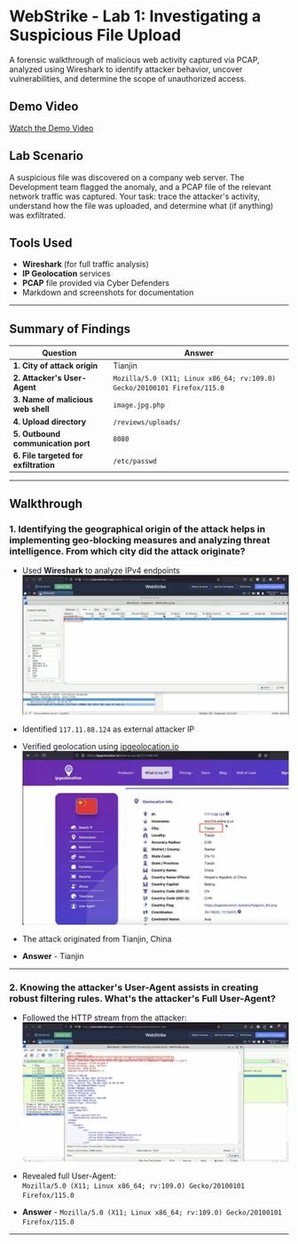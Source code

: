 # WebStrike - Lab 1: Investigating a Suspicious File Upload

A forensic walkthrough of malicious web activity captured via PCAP, analyzed using Wireshark to identify attacker behavior, uncover vulnerabilities, and determine the scope of unauthorized access.


## Demo Video


[Watch the Demo Video](https://youtu.be/c0VsVmQ7IYs)



## Lab Scenario

A suspicious file was discovered on a company web server. The Development team flagged the anomaly, and a PCAP file of the relevant network traffic was captured. Your task: trace the attacker's activity, understand how the file was uploaded, and determine what (if anything) was exfiltrated.


## Tools Used

- **Wireshark** (for full traffic analysis)
- **IP Geolocation** services
- **PCAP** file provided via Cyber Defenders
- Markdown and screenshots for documentation

---

## Summary of Findings

| Question | Answer |
|------------|-----------|
| **1. City of attack origin** | Tianjin |
| **2. Attacker's User-Agent** | `Mozilla/5.0 (X11; Linux x86_64; rv:109.0) Gecko/20100101 Firefox/115.0` |
| **3. Name of malicious web shell** | `image.jpg.php` |
| **4. Upload directory** | `/reviews/uploads/` |
| **5. Outbound communication port** | `8080` |
| **6. File targeted for exfiltration** | `/etc/passwd` |

---

## Walkthrough

### 1. Identifying the geographical origin of the attack helps in implementing geo-blocking measures and analyzing threat intelligence. From which city did the attack originate?

- Used **Wireshark** to analyze IPv4 endpoints  
  ![Endpoints in Wireshark](./images/endpoints-view.png)

- Identified `117.11.88.124` as external attacker IP  
- Verified geolocation using [ipgeolocation.io](https://ipgeolocation.io)  
  ![GeoIP Lookup Screenshot](./images/ip-geo.png)
- The attack originated from Tianjin, China
- **Answer** - Tianjin

---

### 2. Knowing the attacker's User-Agent assists in creating robust filtering rules. What's the attacker's Full User-Agent?

- Followed the HTTP stream from the attacker:
  ![HTTP Stream](./images/user-agent-stream.png)

- Revealed full User-Agent:  
  `Mozilla/5.0 (X11; Linux x86_64; rv:109.0) Gecko/20100101 Firefox/115.0`
- **Answer** - `Mozilla/5.0 (X11; Linux x86_64; rv:109.0) Gecko/20100101 Firefox/115.0`
---
